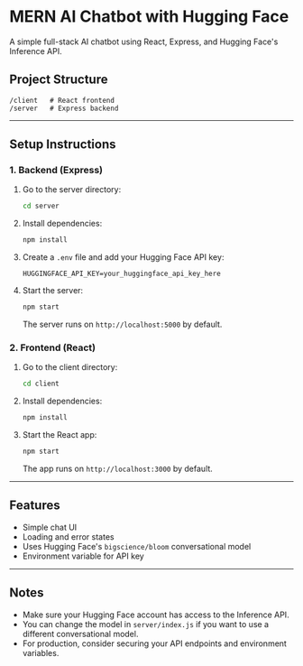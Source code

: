 # MERN AI Chatbot with Hugging Face

A simple full-stack AI chatbot using React, Express, and Hugging Face's Inference API.

## Project Structure

```
/client   # React frontend
/server   # Express backend
```

---

## Setup Instructions

### 1. Backend (Express)

1. Go to the server directory:
   ```bash
   cd server
   ```
2. Install dependencies:
   ```bash
   npm install
   ```
3. Create a `.env` file and add your Hugging Face API key:
   ```env
   HUGGINGFACE_API_KEY=your_huggingface_api_key_here
   ```
4. Start the server:
   ```bash
   npm start
   ```
   The server runs on `http://localhost:5000` by default.

### 2. Frontend (React)

1. Go to the client directory:
   ```bash
   cd client
   ```
2. Install dependencies:
   ```bash
   npm install
   ```
3. Start the React app:
   ```bash
   npm start
   ```
   The app runs on `http://localhost:3000` by default.

---

## Features
- Simple chat UI
- Loading and error states
- Uses Hugging Face's `bigscience/bloom` conversational model
- Environment variable for API key

---

## Notes
- Make sure your Hugging Face account has access to the Inference API.
- You can change the model in `server/index.js` if you want to use a different conversational model.
- For production, consider securing your API endpoints and environment variables. 